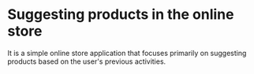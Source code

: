 # Suggesting products in the online store

It is a simple online store application that focuses primarily on suggesting products based on the user's previous activities.
